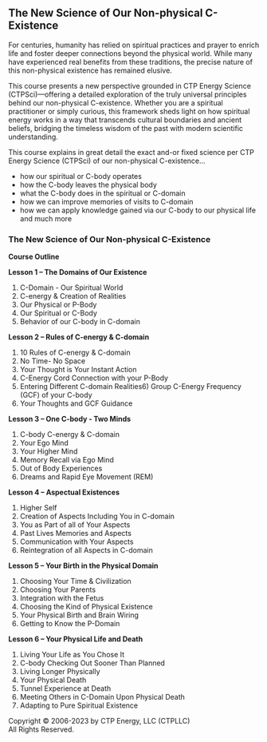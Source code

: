 ## The New Science of Our Non-physical C-Existence

For centuries, humanity has relied on spiritual practices and prayer to enrich life and foster deeper connections beyond the physical world. While many have experienced real benefits from these traditions, the precise nature of this non-physical existence has remained elusive.

This course presents a new perspective grounded in CTP Energy Science (CTPSci)—offering a detailed exploration of the truly universal principles behind our non-physical C-existence. Whether you are a spiritual practitioner or simply curious, this framework sheds light on how spiritual energy works in a way that transcends cultural boundaries and ancient beliefs, bridging the timeless wisdom of the past with modern scientific understanding.

This course explains in great detail the exact and-or fixed science per CTP Energy Science
(CTPSci) of our non-physical C-existence...

- how our spiritual or C-body operates<br>
- how the C-body leaves the physical body<br>
- what the C-body does in the spiritual or C-domain<br>
- how we can improve memories of visits to C-domain<br>
- how we can apply knowledge gained via our C-body to our physical life and much more<br>

### The New Science of Our Non-physical C-Existence

**Course Outline**

**Lesson 1 – The Domains of Our Existence**
1) C-Domain - Our Spiritual World
2) C-energy & Creation of Realities
3) Our Physical or P-Body
4) Our Spiritual or C-Body
5) Behavior of our C-body in C-domain

**Lesson 2 – Rules of C-energy & C-domain**
1) 10 Rules of C-energy & C-domain
2) No Time- No Space
3) Your Thought is Your Instant Action
4) C-Energy Cord Connection with your P-Body
5) Entering Different C-domain Realities6) Group C-Energy Frequency (GCF) of your C-body
7) Your Thoughts and GCF Guidance

**Lesson 3 – One C-body - Two Minds**
1) C-body C-energy & C-domain
2) Your Ego Mind
3) Your Higher Mind
4) Memory Recall via Ego Mind
5) Out of Body Experiences
6) Dreams and Rapid Eye Movement (REM)

**Lesson 4 – Aspectual Existences**
1) Higher Self
2) Creation of Aspects Including You in C-domain
3) You as Part of all of Your Aspects
4) Past Lives Memories and Aspects
5) Communication with Your Aspects
6) Reintegration of all Aspects in C-domain

**Lesson 5 – Your Birth in the Physical Domain**
1) Choosing Your Time & Civilization
2) Choosing Your Parents
3) Integration with the Fetus
4) Choosing the Kind of Physical Existence
5) Your Physical Birth and Brain Wiring
6) Getting to Know the P-Domain

**Lesson 6 – Your Physical Life and Death**
1) Living Your Life as You Chose It
2) C-body Checking Out Sooner Than Planned
3) Living Longer Physically
4) Your Physical Death
5) Tunnel Experience at Death
6) Meeting Others in C-Domain Upon Physical Death
7) Adapting to Pure Spiritual Existence

Copyright © 2006-2023 by CTP Energy, LLC (CTPLLC)  
All Rights Reserved.
